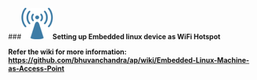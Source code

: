 ###<B><img src="https://raw.githubusercontent.com/bhuvanchandra/images-repo/master/images-ap/hotspot_logo.png" width="64" height="64">Setting up Embedded linux device as WiFi Hotspot<B>

Refer the wiki for more information:
https://github.com/bhuvanchandra/ap/wiki/Embedded-Linux-Machine-as-Access-Point
